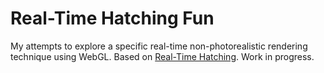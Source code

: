 # Real-Time Hatching Fun

My attempts to explore a specific real-time non-photorealistic rendering technique using WebGL. Based on [Real-Time Hatching](http://hhoppe.com/hatching.pdf). Work in progress.
